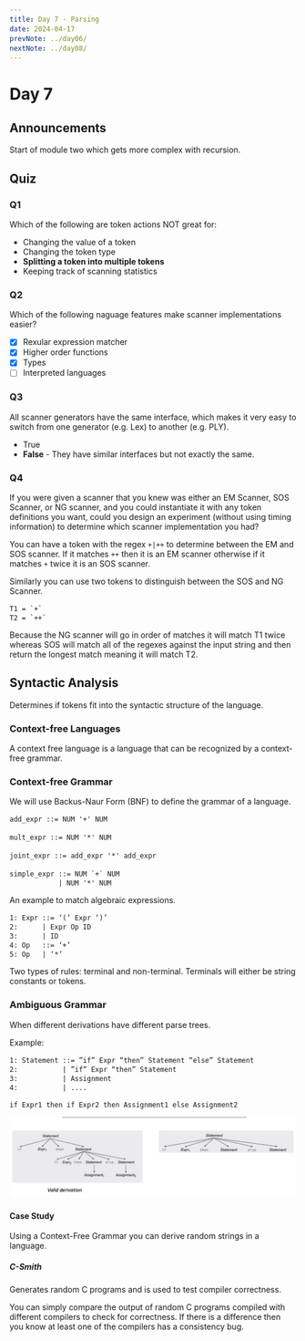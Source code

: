```yaml
---
title: Day 7 - Parsing
date: 2024-04-17
prevNote: ../day06/
nextNote: ../day08/
---
```


# Day 7

## Announcements

Start of module two which gets more complex with recursion.

## Quiz

### Q1

Which of the following are token actions NOT great for:

- Changing the value of a token
- Changing the token type
- **Splitting a token into multiple tokens**
- Keeping track of scanning statistics

### Q2

Which of the following naguage features make scanner implementations easier?

- [x] Rexular expression matcher
- [x] Higher order functions
- [x] Types
- [ ] Interpreted languages

### Q3

All scanner generators have the same interface, which makes it very easy to switch from one generator (e.g. Lex) to another (e.g. PLY).

- True
- **False** - They have similar interfaces but not exactly the same.

### Q4

If you were given a scanner that you knew was either an EM Scanner, SOS Scanner, or NG scanner, and you could instantiate it with any token definitions you want, could you design an experiment (without using timing information) to determine which scanner implementation you had?

You can have a token with the regex
`+|++` to determine between the EM and SOS scanner. If it matches `++` then it is an EM scanner otherwise if it matches `+` twice it is an SOS scanner.

Similarly you can use two tokens to distinguish between the SOS and NG Scanner.

```
T1 = `+`
T2 = `++`
```

Because the NG scanner will go in order of matches it will match T1 twice whereas SOS will match all of the regexes against the input string and then return the longest match meaning it will match T2.

## Syntactic Analysis

Determines if tokens fit into the syntactic structure of the language.

### Context-free Languages

A context free language is a language that can be recognized by a context-free grammar.

### Context-free Grammar

We will use Backus-Naur Form (BNF) to define the grammar of a language.

```
add_expr ::= NUM '+' NUM

mult_expr ::= NUM '*' NUM

joint_expr ::= add_expr '*' add_expr

simple_expr ::= NUM `+` NUM
            | NUM '*' NUM
```

An example to match algebraic expressions.

```
1: Expr ::= ‘(’ Expr ‘)’
2:      | Expr Op ID
3:      | ID
4: Op   ::= ‘+’
5: Op   | ‘*’
```

Two types of rules: terminal and non-terminal. Terminals will either be string constants or tokens.

### Ambiguous Grammar

When different derivations have different parse trees.

Example:

```bnf
1: Statement ::= ”if” Expr “then” Statement “else” Statement
2:           | ”if” Expr “then” Statement
3:           | Assignment
4:           | ....
```

```
if Expr1 then if Expr2 then Assignment1 else Assignment2
```

![Ambiguous](./images/day7/ambiguous.png)

#### Case Study

Using a Context-Free Grammar you can derive random strings in a language.

##### C-Smith

Generates random C programs and is used to test compiler correctness.

You can simply compare the output of random C programs compiled with different compilers to check for correctness. If there is a difference then you know at least one of the compilers has a consistency bug.
